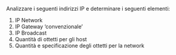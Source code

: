  Analizzare i seguenti indirizzi IP e determinare i seguenti elementi:
 1) IP Network
 2) IP Gateway ‘convenzionale’
 3) IP Broadcast
 4) Quantità di ottetti per gli host
 5) Quantità e specificazione degli ottetti per la network
